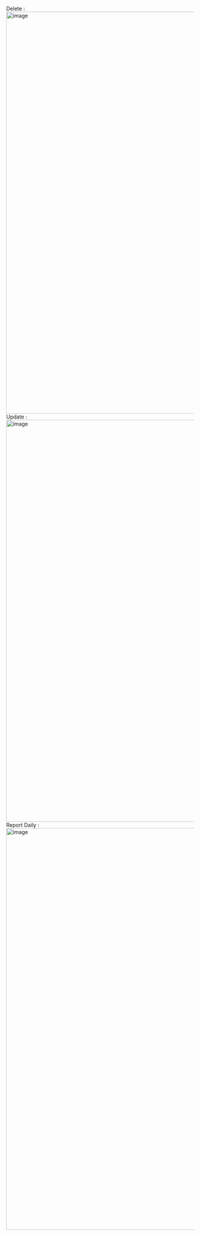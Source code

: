 Delete : 
<img width="1920" height="1080" alt="image" src="https://github.com/user-attachments/assets/38103e0b-51d2-492a-a7a3-43768f11c65a" />
Update :
<img width="1920" height="1080" alt="image" src="https://github.com/user-attachments/assets/503236de-b14c-479d-8fc5-252b925fb540" />
Report Daily : 
<img width="1920" height="1080" alt="image" src="https://github.com/user-attachments/assets/cc4e4fae-e88a-45bd-b5ba-32727b714afc" />
